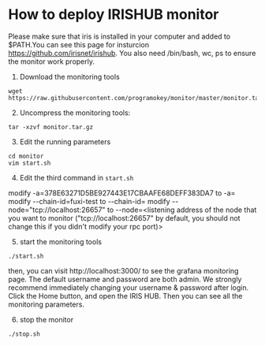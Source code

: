 # How to deploy IRISHUB monitor

Please make sure that iris is installed in your computer and added to $PATH.You can see this page for insturcion https://github.com/irisnet/irishub. You also need /bin/bash, wc, ps to ensure the monitor work properly.

1. Download the monitoring tools
```
wget https://raw.githubusercontent.com/programokey/monitor/master/monitor.tar.gz
```

2. Uncompress the monitoring tools:
```
tar -xzvf monitor.tar.gz
```

3. Edit the running parameters

```
cd monitor
vim start.sh
```

4. Edit the third command in `start.sh`

modify
-a=378E63271D5BE927443E17CBAAFE68DEFF383DA7
to 
-a=<hex encoded validator address>
modify
--chain-id=fuxi-test
to
--chain-id=<blockchain id that you want to monitor>
modify
--node="tcp://localhost:26657"
to
--node=<listening address of the node that you want to monitor ("tcp://localhost:26657" by default, you should not change this if you didn't modify your rpc port)>

5. start the monitoring tools
```
./start.sh
```

then, you can visit http://localhost:3000/ to see the grafana monitoring page. The default username and password are both admin. We strongly recommend immediately changing your username & password after login.
Click the Home button, and open the IRIS HUB. Then you can see all the monitoring parameters.

6. stop the monitor
```
./stop.sh
```